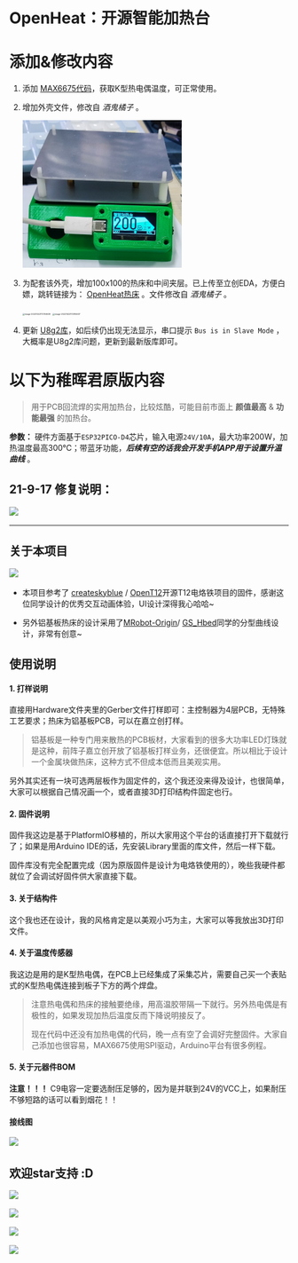 # OpenHeat：开源智能加热台

# 添加&修改内容

1. 添加 [MAX6675代码](https://github.com/adafruit/MAX6675-library)，获取K型热电偶温度，可正常使用。

2. 增加外壳文件，修改自 *酒鬼橘子* 。

   <img src="3.Docs/1.Images/6.jpg" style="zoom: 28%;" />

3. 为配套该外壳，增加100x100的热床和中间夹层。已上传至立创EDA，方便白嫖，跳转链接为： [OpenHeat热床](https://oshwhub.com/u_16/New-Project) 。文件修改自 *酒鬼橘子* 。

   <img src="https://songhailong-1257323743.cos.ap-chengdu.myqcloud.com/image-20221022172756639.png" alt="image-20221022172756639" style="zoom: 25%;" />

   <img src="https://songhailong-1257323743.cos.ap-chengdu.myqcloud.com/image-20221022172914637.png" alt="image-20221022172914637" style="zoom:25%;" />

4. 更新 [U8g2库](https://github.com/olikraus/U8g2_Arduino)，如后续仍出现无法显示，串口提示 `Bus is in Slave Mode` ，大概率是U8g2库问题，更新到最新版库即可。

# 以下为稚晖君原版内容

> 用于PCB回流焊的实用加热台，比较炫酷，可能目前市面上 **颜值最高** & **功能最强** 的加热台。

**参数：** 硬件方面基于`ESP32PICO-D4`芯片，输入电源`24V/10A`，最大功率200W，加热温度最高300℃；带蓝牙功能，***后续有空的话我会开发手机APP用于设置升温曲线*** 。

## 21-9-17 修复说明：

![](3.Docs/1.Images/BUG.png)

---

## 关于本项目

![](3.Docs/1.Images/3.jpg)

* 本项目参考了 [createskyblue](https://gitee.com/createskyblue) / [OpenT12](https://gitee.com/createskyblue/OpenT12)开源T12电烙铁项目的固件，感谢这位同学设计的优秀交互动画体验，UI设计深得我心哈哈~

* 另外铝基板热床的设计采用了[MRobot-Origin](https://github.com/MRobot-Origin)/ [GS_Hbed](https://github.com/MRobot-Origin/GS_Hbed)同学的分型曲线设计，非常有创意~

## 使用说明

#### 1. 打样说明

直接用Hardware文件夹里的Gerber文件打样即可：主控制器为4层PCB，无特殊工艺要求；热床为铝基板PCB，可以在嘉立创打样。

> 铝基板是一种专门用来散热的PCB板材，大家看到的很多大功率LED灯珠就是这种，前阵子嘉立创开放了铝基板打样业务，还很便宜。所以相比于设计一个金属块做热床，这种方式不但成本低而且美观实用。

另外其实还有一块可选两层板作为固定件的，这个我还没来得及设计，也很简单，大家可以根据自己情况画一个，或者直接3D打印结构件固定也行。

#### 2. 固件说明

固件我这边是基于PlatformIO移植的，所以大家用这个平台的话直接打开下载就行了；如果是用Arduino IDE的话，先安装Library里面的库文件，然后一样下载。

固件库没有完全配置完成（因为原版固件是设计为电烙铁使用的），晚些我硬件都就位了会调试好固件供大家直接下载。

#### 3. 关于结构件

这个我也还在设计，我的风格肯定是以美观小巧为主，大家可以等我放出3D打印文件。

#### 4. 关于温度传感器

我这边是用的是K型热电偶，在PCB上已经集成了采集芯片，需要自己买一个表贴式的K型热电偶连接到板子下方的两个焊盘。

> 注意热电偶和热床的接触要绝缘，用高温胶带隔一下就行。另外热电偶是有极性的，如果发现加热后温度反而下降说明接反了。
>
> 现在代码中还没有加热电偶的代码，晚一点有空了会调好完整固件。大家自己添加也很容易，MAX6675使用SPI驱动，Arduino平台有很多例程。

#### 5. 关于元器件BOM

**注意！！！** C9电容一定要选耐压足够的，因为是并联到24V的VCC上，如果耐压不够短路的话可以看到烟花！！

#### 接线图

![](3.Docs/1.Images/接线说明.png)

## 欢迎star支持 :D

![](3.Docs/1.Images/2.jpg)

![](3.Docs/1.Images/1.jpg)

![](3.Docs/1.Images/4.jpg)

![](3.Docs/1.Images/5.jpg)
